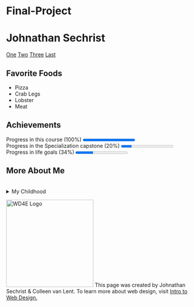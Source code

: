 # Final-Project
<html lang="en">
<head>
    <meta charset="UTF-8">
</head>
<body>
    <h1>Johnathan Sechrist</h1>
    <a href="http://www.bing.com">One</a> <a href="http://www.bing.com">Two</a> <a href="http://www.bing.com">Three</a> <a href="http://www.bing.com">Last</a>
    <br>
    <h2>Favorite Foods</h2>
    	<ul>
    		<li>Pizza</li>
    		<li>Crab Legs</li>
    		<li>Lobster</li>
    		<li>Meat</li>
    	</ul>
    <h2>Achievements</h2>
    <label for="Course-Completion">Progress in this course (100%)</label>
    <progress id="Course-Completion" value="100" max="100"> 100% </progress>
    <br>
    <label for="Specialization-Completion">Progress in the Specialization capstone (20%)</label>
    <progress id="Specialization-Completion" value="20" max="100"> 20% </progress>
    <br>
    <label for="Life-Goal-Completion">Progress in life goals (34%)</label>
    <progress id="Life-Goal-Completion" value="34" max="100"> 34% </progress>
    <br>
    <h2>More About Me</h2>
    <br>
    <details>
    	<summary>My Childhood</summary>
    	<p> I spent the better part of my childhood in a tiny town in the middle of nowhere. I later moved to Oklahoma. But I miss home.</p>
    </details>
    <footer>
    	<p><img src="http://www.intro-webdesign.com/images/newlogo.png" alt="WD4E Logo" width="235"> This page was created by Johnathan Sechrist &amp; Colleen van Lent. To learn more about web design, visit <a href=" http://www.intro-webdesign.com">Intro to Web Design.</a></p>
    </footer>
</body>
</html>
